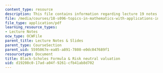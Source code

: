 ```yaml
---
content_type: resource
description: This file contains information regarding lecture 19 notes.
file: /media/courses/18-s096-topics-in-mathematics-with-applications-in-finance-fall-2013/d19208c017ada04f9261cfb41ab8d702_MIT18_S096F13_lecnote19.pdf
file_type: application/pdf
learning_resource_types:
- Lecture Notes
ocw_type: OCWFile
parent_title: Lecture Notes & Slides
parent_type: CourseSection
parent_uid: 5595067e-ea85-a891-7808-e0dc047689f1
resourcetype: Document
title: Black-Scholes Formula & Risk neutral valuation
uid: d19208c0-17ad-a04f-9261-cfb41ab8d702
---
```

